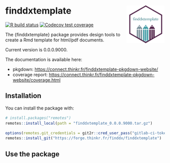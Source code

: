 
<!-- README.md is generated from README.Rmd. Please edit that file -->

# finddxtemplate <img src="man/figures/logo.png" align="right" alt="" width="120" />

[![R build
status](https://forge.thinkr.fr/finddx/finddxtemplate/badges/main/pipeline.svg)](https://forge.thinkr.fr/finddx/finddxtemplate/-/pipelines)
[![Codecov test
coverage](https://forge.thinkr.fr/finddx/finddxtemplate/badges/main/coverage.svg)](https://connect.thinkr.fr/finddxtemplate-pkgdown-website/coverage.html)

The {finddxtemplate} package provides design tools to create a Rmd
template for html/pdf documents.

Current version is 0.0.0.9000.

The documentation is available here:

  - pkgdown: <https://connect.thinkr.fr/finddxtemplate-pkgdown-website/>
  - coverage report:
    <https://connect.thinkr.fr/finddxtemplate-pkgdown-website/coverage.html>

## Installation

You can install the package with:

``` r
# install.packages("remotes")
remotes::install_local(path = "finddxtemplate_0.0.0.9000.tar.gz")
```

``` r
options(remotes.git_credentials = git2r::cred_user_pass("gitlab-ci-token", Sys.getenv("FORGE_THINKR_TOKEN")))
remotes::install_git("https://forge.thinkr.fr/finddx/finddxtemplate")
```

## Use the package
